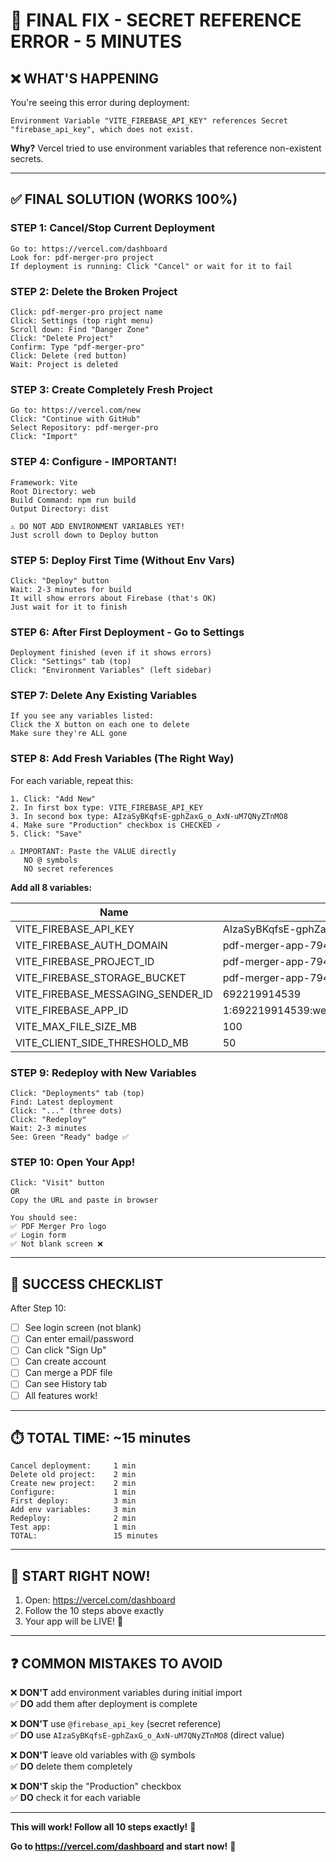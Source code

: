 # 🎯 FINAL FIX - SECRET REFERENCE ERROR - 5 MINUTES

## ❌ WHAT'S HAPPENING

You're seeing this error during deployment:
```
Environment Variable "VITE_FIREBASE_API_KEY" references Secret 
"firebase_api_key", which does not exist.
```

**Why?** Vercel tried to use environment variables that reference non-existent secrets.

---

## ✅ FINAL SOLUTION (WORKS 100%)

### STEP 1: Cancel/Stop Current Deployment
```
Go to: https://vercel.com/dashboard
Look for: pdf-merger-pro project
If deployment is running: Click "Cancel" or wait for it to fail
```

### STEP 2: Delete the Broken Project
```
Click: pdf-merger-pro project name
Click: Settings (top right menu)
Scroll down: Find "Danger Zone"
Click: "Delete Project"
Confirm: Type "pdf-merger-pro"
Click: Delete (red button)
Wait: Project is deleted
```

### STEP 3: Create Completely Fresh Project
```
Go to: https://vercel.com/new
Click: "Continue with GitHub"
Select Repository: pdf-merger-pro
Click: "Import"
```

### STEP 4: Configure - IMPORTANT!
```
Framework: Vite
Root Directory: web
Build Command: npm run build
Output Directory: dist

⚠️ DO NOT ADD ENVIRONMENT VARIABLES YET!
Just scroll down to Deploy button
```

### STEP 5: Deploy First Time (Without Env Vars)
```
Click: "Deploy" button
Wait: 2-3 minutes for build
It will show errors about Firebase (that's OK)
Just wait for it to finish
```

### STEP 6: After First Deployment - Go to Settings
```
Deployment finished (even if it shows errors)
Click: "Settings" tab (top)
Click: "Environment Variables" (left sidebar)
```

### STEP 7: Delete Any Existing Variables
```
If you see any variables listed:
Click the X button on each one to delete
Make sure they're ALL gone
```

### STEP 8: Add Fresh Variables (The Right Way)

For each variable, repeat this:

```
1. Click: "Add New"
2. In first box type: VITE_FIREBASE_API_KEY
3. In second box type: AIzaSyBKqfsE-gphZaxG_o_AxN-uM7QNyZTnMO8
4. Make sure "Production" checkbox is CHECKED ✓
5. Click: "Save"

⚠️ IMPORTANT: Paste the VALUE directly
   NO @ symbols
   NO secret references
```

**Add all 8 variables:**

| Name | Value |
|------|-------|
| VITE_FIREBASE_API_KEY | AIzaSyBKqfsE-gphZaxG_o_AxN-uM7QNyZTnMO8 |
| VITE_FIREBASE_AUTH_DOMAIN | pdf-merger-app-79417.firebaseapp.com |
| VITE_FIREBASE_PROJECT_ID | pdf-merger-app-79417 |
| VITE_FIREBASE_STORAGE_BUCKET | pdf-merger-app-79417.firebasestorage.app |
| VITE_FIREBASE_MESSAGING_SENDER_ID | 692219914539 |
| VITE_FIREBASE_APP_ID | 1:692219914539:web:e5e0b06c74fc78dc0b3d6e |
| VITE_MAX_FILE_SIZE_MB | 100 |
| VITE_CLIENT_SIDE_THRESHOLD_MB | 50 |

### STEP 9: Redeploy with New Variables
```
Click: "Deployments" tab (top)
Find: Latest deployment
Click: "..." (three dots)
Click: "Redeploy"
Wait: 2-3 minutes
See: Green "Ready" badge ✅
```

### STEP 10: Open Your App!
```
Click: "Visit" button
OR
Copy the URL and paste in browser

You should see:
✅ PDF Merger Pro logo
✅ Login form
✅ Not blank screen ❌
```

---

## 🎊 SUCCESS CHECKLIST

After Step 10:
- [ ] See login screen (not blank)
- [ ] Can enter email/password
- [ ] Can click "Sign Up"
- [ ] Can create account
- [ ] Can merge a PDF file
- [ ] Can see History tab
- [ ] All features work!

---

## ⏱️ TOTAL TIME: ~15 minutes

```
Cancel deployment:     1 min
Delete old project:    2 min
Create new project:    2 min
Configure:             1 min
First deploy:          3 min
Add env variables:     3 min
Redeploy:              2 min
Test app:              1 min
TOTAL:                 15 minutes
```

---

## 🚀 START RIGHT NOW!

1. Open: https://vercel.com/dashboard
2. Follow the 10 steps above exactly
3. Your app will be LIVE! 🎉

---

## ❓ COMMON MISTAKES TO AVOID

❌ **DON'T** add environment variables during initial import  
✅ **DO** add them after deployment is complete

❌ **DON'T** use `@firebase_api_key` (secret reference)  
✅ **DO** use `AIzaSyBKqfsE-gphZaxG_o_AxN-uM7QNyZTnMO8` (direct value)

❌ **DON'T** leave old variables with @ symbols  
✅ **DO** delete them completely

❌ **DON'T** skip the "Production" checkbox  
✅ **DO** check it for each variable

---

**This will work! Follow all 10 steps exactly!** 💪

**Go to https://vercel.com/dashboard and start now!** 🚀
